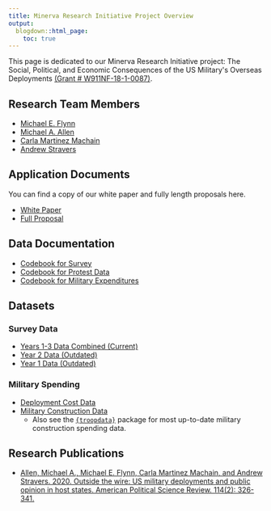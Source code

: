 ```yaml
---
title: Minerva Research Initiative Project Overview
output:
  blogdown::html_page:
    toc: true 
--- 
```

  
This page is dedicated to our Minerva Research Initiative project: The Social, Political, and Economic Consequences of the US Military's Overseas Deployments [(Grant # W911NF-18-1-0087)](https://minerva.defense.gov/Research/Funded-Projects/Article/1792285/effects-of-us-overseas-military-presence/). 

## Research Team Members

- [Michael E. Flynn](https://m-flynn.com/)
- [Michael A. Allen](http://ma-allen.com/)
- [Carla Martinez Machain](https://sites.google.com/site/carlamartinezmachain/home)
- [Andrew Stravers](https://www.clementscenter.org/people/other-affiliates/national-security-fellows/item/2127-andy-stravers)

## Application Documents

You can find a copy of our white paper and fully length proposals here.

- [White Paper](/files/minerva-files/White-paper-finalpdf.pdf)
- [Full Proposal](/files/minerva-files/8c-fCOMBINED.pdf)


## Data Documentation 

- [Codebook for Survey](/files/minerva-files/codebook-survey.pdf)
- [Codebook for Protest Data](/files/minerva-files/codebook-protest.pdf)
- [Codebook for Military Expenditures](/files/minerva-files/codebook-expenditures.pdf)


## Datasets

### Survey Data

- [Years 1-3 Data Combined (Current)](/files/minerva-files/data-years-1-2-3-combined-20210223.csv)
- [Year 2 Data (Outdated)](/files/minerva-files/data-year-2-combined-20210223.csv)
- [Year 1 Data (Outdated)](/files/minerva-files/data-years-1-combined-20210223.csv)


### Military Spending

- [Deployment Cost Data](/files/minerva-files/spending-overseas-20191205.csv)
- [Military Construction Data](https://github.com/meflynn/troopdata/blob/master/data-raw/builddata.csv)
  - Also see the [`{troopdata}`](https://m-flynn.com/software/) package for most up-to-date military construction spending data.


## Research Publications

- [Allen, Michael A., Michael E. Flynn, Carla Martinez Machain, and Andrew Stravers. 2020. Outside the wire: US military deployments and public opinion in host states. American Political Science Review. 114(2): 326-341.](https://doi.org/10.1017/S0003055419000868)

 


